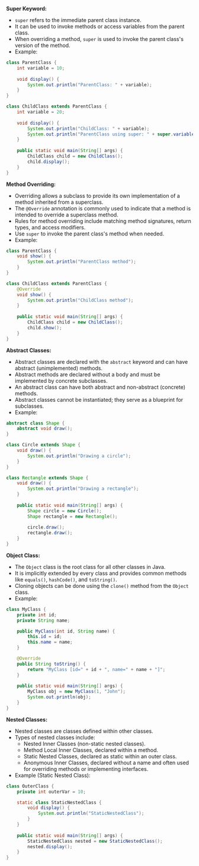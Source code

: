 

**Super Keyword:**
- `super` refers to the immediate parent class instance.
- It can be used to invoke methods or access variables from the parent class.
- When overriding a method, `super` is used to invoke the parent class's version of the method.
- Example:
```java
class ParentClass {
    int variable = 10;
    
    void display() {
        System.out.println("ParentClass: " + variable);
    }
}

class ChildClass extends ParentClass {
    int variable = 20;
    
    void display() {
        System.out.println("ChildClass: " + variable);
        System.out.println("ParentClass using super: " + super.variable);
    }
    
    public static void main(String[] args) {
        ChildClass child = new ChildClass();
        child.display();
    }
}
```

**Method Overriding:**
- Overriding allows a subclass to provide its own implementation of a method inherited from a superclass.
- The `@Override` annotation is commonly used to indicate that a method is intended to override a superclass method.
- Rules for method overriding include matching method signatures, return types, and access modifiers.
- Use `super` to invoke the parent class's method when needed.
- Example:
```java
class ParentClass {
    void show() {
        System.out.println("ParentClass method");
    }
}

class ChildClass extends ParentClass {
    @Override
    void show() {
        System.out.println("ChildClass method");
    }
    
    public static void main(String[] args) {
        ChildClass child = new ChildClass();
        child.show();
    }
}
```

**Abstract Classes:**
- Abstract classes are declared with the `abstract` keyword and can have abstract (unimplemented) methods.
- Abstract methods are declared without a body and must be implemented by concrete subclasses.
- An abstract class can have both abstract and non-abstract (concrete) methods.
- Abstract classes cannot be instantiated; they serve as a blueprint for subclasses.
- Example:
```java
abstract class Shape {
    abstract void draw();
}

class Circle extends Shape {
    void draw() {
        System.out.println("Drawing a circle");
    }
}

class Rectangle extends Shape {
    void draw() {
        System.out.println("Drawing a rectangle");
    }
    
    public static void main(String[] args) {
        Shape circle = new Circle();
        Shape rectangle = new Rectangle();
        
        circle.draw();
        rectangle.draw();
    }
}
```

**Object Class:**
- The `Object` class is the root class for all other classes in Java.
- It is implicitly extended by every class and provides common methods like `equals()`, `hashCode()`, and `toString()`.
- Cloning objects can be done using the `clone()` method from the `Object` class.
- Example:
```java
class MyClass {
    private int id;
    private String name;

    public MyClass(int id, String name) {
        this.id = id;
        this.name = name;
    }

    @Override
    public String toString() {
        return "MyClass [id=" + id + ", name=" + name + "]";
    }
    
    public static void main(String[] args) {
        MyClass obj = new MyClass(1, "John");
        System.out.println(obj);
    }
}
```

**Nested Classes:**
- Nested classes are classes defined within other classes.
- Types of nested classes include:
   - Nested Inner Classes (non-static nested classes).
   - Method Local Inner Classes, declared within a method.
   - Static Nested Classes, declared as static within an outer class.
   - Anonymous Inner Classes, declared without a name and often used for overriding methods or implementing interfaces.
- Example (Static Nested Class):
```java
class OuterClass {
    private int outerVar = 10;

    static class StaticNestedClass {
        void display() {
            System.out.println("StaticNestedClass");
        }
    }
    
    public static void main(String[] args) {
        StaticNestedClass nested = new StaticNestedClass();
        nested.display();
    }
}
```

